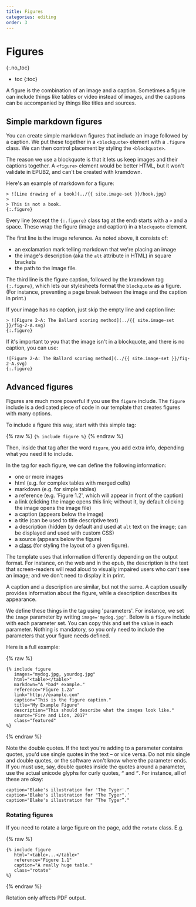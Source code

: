```yaml
---
title: Figures
categories: editing
order: 3
---
```


# Figures
{:.no_toc}

* toc
{:toc}

A figure is the combination of an image and a caption. Sometimes a figure can include things like tables or video instead of images, and the captions can be accompanied by things like titles and sources.

## Simple markdown figures

You can create simple markdown figures that include an image followed by a caption. We put these together in a `<blockquote>` element with a `.figure` class. We can then control placement by styling the `<blockquote>`.

The reason we use a blockquote is that it lets us keep images and their captions together. A `<figure>` element would be better HTML, but it won't validate in EPUB2, and can't be created with kramdown.

Here's an example of markdown for a figure:

~~~
> ![Line drawing of a book](../{{ site.image-set }}/book.jpg)
>
> This is not a book.
{:.figure}
~~~

Every line (except the `{:.figure}` class tag at the end) starts with a `>` and a space. These wrap the figure (image and caption) in a `blockquote` element.

The first line is the image reference. As noted above, it consists of:

*	an exclamation mark telling markdown that we're placing an image
*	the image's description (aka the `alt` attribute in HTML) in square brackets
*	the path to the image file.

The third line is the figure caption, followed by the kramdown tag `{:.figure}`, which lets our stylesheets format the `blockquote` as a figure. (For instance, preventing a page break between the image and the caption in print.)

If your image has no caption, just skip the empty line and caption line:

~~~
> ![Figure 2-A: The Ballard scoring method](../{{ site.image-set }}/fig-2-A.svg)
{:.figure}
~~~

If it's important to you that the image isn't in a blockquote, and there is no caption, you can use:

~~~
![Figure 2-A: The Ballard scoring method](../{{ site.image-set }}/fig-2-A.svg)
{:.figure}
~~~

## Advanced figures

Figures are much more powerful if you use the `figure` include. The `figure` include is a dedicated piece of code in our template that creates figures with many options.

To include a figure this way, start with this simple tag:

{% raw %}
`{% include figure %}`
{% endraw %}

Then, inside that tag after the word `figure`, you add extra info, depending what you need it to include.

In the tag for each figure, we can define the following information:

* one or more images
* html (e.g. for complex tables with merged cells)
* markdown (e.g. for simple tables)
* a reference (e.g. 'Figure 1.2', which will appear in front of the caption)
* a link (clicking the image opens this link; without it, by default clicking the image opens the image file)
* a caption (appears below the image)
* a title (can be used to title descriptive text)
* a description (hidden by default and used at `alt` text on the image; can be displayed and used with custom CSS)
* a source (appears below the figure)
* a [class](classes.html) (for styling the layout of a given figure).

The template uses that information differently depending on the output format. For instance, on the web and in the epub, the description is the text that screen-readers will read aloud to visually impaired users who can't see an image; and we don't need to display it in print.

A caption and a description are similar, but not the same. A caption usually provides information about the figure, while a description describes its appearance.

We define these things in the tag using 'parameters'. For instance, we set the `image` parameter by writing `image='mydog.jpg'`. Below is a `figure` include with each parameter set. You can copy this and set the value in each parameter. Nothing is mandatory, so you only need to include the parameters that your figure needs defined.

Here is a full example:

{% raw %}
```
{% include figure
   images="mydog.jpg, yourdog.jpg"
   html="<table></table>"
   markdown="A *bad* example."
   reference="Figure 1.2a"
   link="http://example.com"
   caption="This is the figure caption."
   title="My Example Figure"
   description="This should describe what the images look like."
   source="Fire and Lion, 2017"
   class="featured"
%}
```
{% endraw %}

Note the double quotes. If the text you're adding to a parameter contains quotes, you'd use single quotes in the text – or vice versa. Do not mix single and double quotes, or the software won't know where the parameter ends. If you must use, say, double quotes inside the quotes around a parameter, use the actual unicode glyphs for curly quotes, `“` and `”`. For instance, all of these are okay:

```
caption="Blake's illustration for 'The Tyger'."
caption='Blake's illustration for "The Tyger".'
caption="Blake's illustration for “The Tyger”."
```

### Rotating figures

If you need to rotate a large figure on the page, add the `rotate` class. E.g.

{% raw %}
```
{% include figure
   html="<table>...</table>"
   reference="Figure 1.1"
   caption="A really huge table."
   class="rotate"
%}
```
{% endraw %}

Rotation only affects PDF output.
